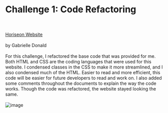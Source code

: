 # Challenge 1: Code Refactoring </br></br>
<a href="https://gabriellenoelle.github.io/challenge-1/">Horiseon Website</a><br/><br/>
by Gabrielle Donald<br/> <br/>
For this challenge, I refactored the base code that was provided for me. Both HTML and CSS are the coding languages that were used for this website. I condensed classes in the CSS to make it more streamlined, and I also condensed much of the HTML. Easier to read and more efficient, this code will be easier for future developers to read and work on. I also added some comments throughout the documents to explain the way the code works. Though the code was refactored, the website stayed looking the same. <br/> </br>
![image](https://user-images.githubusercontent.com/88753098/131238723-68dc6456-3039-4989-a095-917c88c0015d.png)
